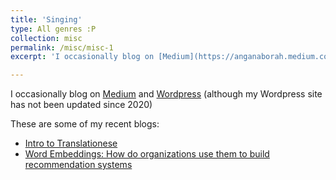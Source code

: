 ```yaml
---
title: 'Singing'
type: All genres :P
collection: misc
permalink: /misc/misc-1
excerpt: 'I occasionally blog on [Medium](https://anganaborah.medium.com/) and [Wordpress](https://tech1840335671.wordpress.com/), although my Wordpress site has not been updated since 2020.:('

---
```


I occasionally blog on [Medium](https://anganaborah.medium.com/) and [Wordpress](https://tech1840335671.wordpress.com/) (although my Wordpress site has not been updated since 2020)

These are some of my recent blogs:
- [Intro to Translationese](https://anganaborah.medium.com/translationese-a-brief-introduction-db4575c0ee69)
- [Word Embeddings: How do organizations use them to build recommendation systems](https://medium.com/mlearning-ai/word-embeddings-how-do-organizations-use-them-for-building-recommendation-systems-e0341cf5e638)

<!-- 
Heading 1
======

Heading 2
======

Heading 3
====== -->
